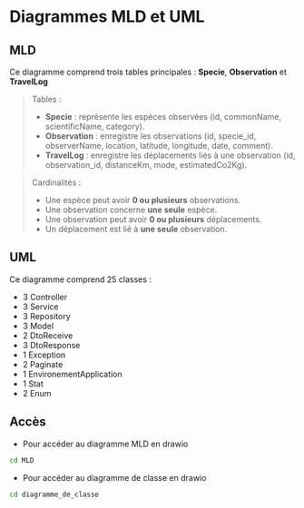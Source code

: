 # Diagrammes MLD et UML


## MLD
Ce diagramme comprend trois tables principales : **Specie**, **Observation** et **TravelLog**

>Tables : 
>- **Specie** : représente les espèces observées (id, commonName, scientificName, category).  
>- **Observation** : enregistre les observations (id, specie_id, observerName, location, latitude, longitude, date, comment).  
>- **TravelLog** : enregistre les déplacements liés à une observation (id, observation_id, distanceKm, mode, estimatedCo2Kg).  

> Cardinalités :  
> - Une espèce peut avoir **0 ou plusieurs** observations.  
> - Une observation concerne **une seule** espèce.  
> - Une observation peut avoir **0 ou plusieurs** déplacements.  
> - Un déplacement est lié à **une seule** observation.


## UML

Ce diagramme comprend 25 classes : 
- 3 Controller
- 3 Service
- 3 Repository
- 3 Model
- 2 DtoReceive
- 3 DtoResponse
- 1 Exception
- 2 Paginate
- 1 EnvironementApplication
- 1 Stat
- 2 Enum




## Accès

- Pour accéder au diagramme MLD en drawio
```bash
cd MLD 
```

- Pour accéder au diagramme de classe en drawio
```bash
cd diagramme_de_classe 
```